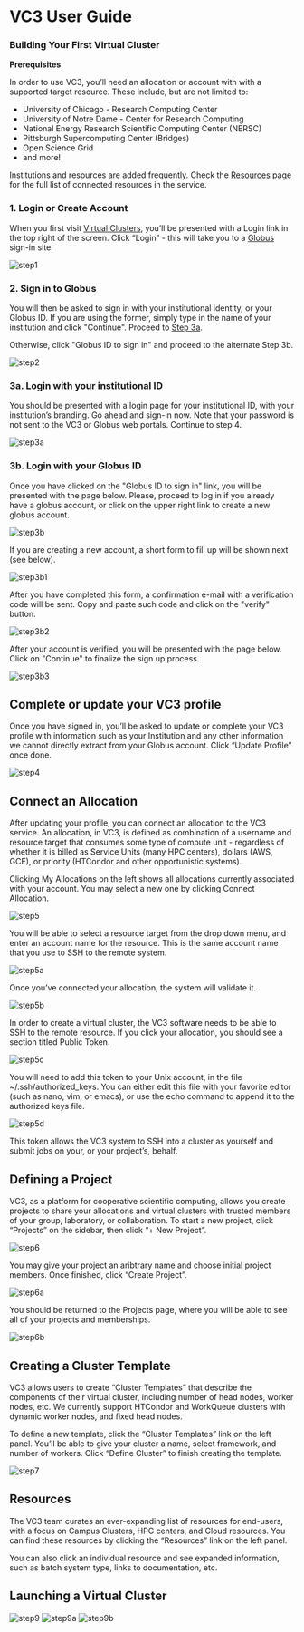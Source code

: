 # VC3 User Guide

### Building Your First Virtual Cluster
**Prerequisites**

In order to use VC3, you’ll need an allocation or account with with a supported target resource. These include, but are not limited to:

  - University of Chicago - Research Computing Center
  - University of Notre Dame - Center for Research Computing
  - National Energy Research Scientific Computing Center (NERSC)
  - Pittsburgh Supercomputing Center (Bridges)
  - Open Science Grid
  - and more!

Institutions and resources are added frequently. Check the [Resources](https://www.virtualclusters.org/resources) page for the full list of connected resources in the service.

### 1. Login or Create Account

When you first visit [Virtual Clusters](https://www.virtualclusters.org), you’ll
be presented with a Login link in the top right of the screen. Click “Login” -
this will take you to a [Globus](https://globus.org) sign-in site.

![step1](../img/screenshot_272.png)

### 2. Sign in to Globus

You will then be asked to sign in with your institutional identity, or your
Globus ID. If you are using the former, simply type in the name of your
institution and click "Continue". Proceed to [Step 3a](###3a.-Login-with-your-institutional-ID).

Otherwise, click "Globus ID to sign in" and proceed to the alternate Step 3b.

![step2](../img/screenshot_273.png)

### 3a. Login with your institutional ID

You should be presented with a login page for your institutional ID, with your
institution’s branding. Go ahead and sign-in now. Note that your password is not
sent to the VC3 or Globus web portals. Continue to step 4.

![step3a](../img/screenshot_275.png)

### 3b. Login with your Globus ID

Once you have clicked on the "Globus ID to sign in" link, you will be presented with the page below. Please, proceed to log in if you already have a globus account, or click on the upper right link to create a new globus account.

![step3b](../img/screenshot_275b.png)

If you are creating a new account, a short form to fill up will be shown next (see below).

![step3b1](../img/screenshot_275c.png)

 After you have completed this form, a confirmation e-mail with a verification code will be sent. Copy and paste such code and click on the "verify" button.
 
![step3b2](../img/screenshot_275d.png)

After your account is verified, you will be presented with the page below. Click on "Continue" to finalize the sign up process.

![step3b3](../img/screenshot_275e.png)

## Complete or update your VC3 profile

Once you have signed in, you’ll be asked to update or complete your VC3 profile
with information such as your Institution and any other information we cannot
directly extract from your Globus account. Click “Update Profile” once done.

![step4](../img/01_profile_edit.png)

## Connect an Allocation

After updating your profile, you can connect an allocation to the VC3 service.
An allocation, in VC3, is defined as combination of a username and resource
target that consumes some type of compute unit - regardless of whether it is
billed as Service Units (many HPC centers), dollars (AWS, GCE), or priority
(HTCondor and other opportunistic systems).

Clicking My Allocations on the left shows all allocations currently associated
with your account. You may select a new one by clicking Connect Allocation.

![step5](../img/03_allocation_list.png)

You will be able to select a resource target from the drop down menu, and enter
an account name for the resource. This is the same account name that you use to
SSH to the remote system.

![step5a](../img/04_allocation_create.png)

Once you’ve connected your allocation, the system will validate it.

![step5b](../img/05_allocation_ready.png)

In order to create a virtual cluster, the VC3 software needs to be able to SSH
to the remote resource. If you click your allocation, you should see a section
titled Public Token.

![step5c](../img/06_allocation_prof.png)

You will need to add this token to your Unix account, in the file
~/.ssh/authorized_keys. You can either edit this file with your favorite editor
(such as nano, vim, or emacs), or use the echo command to append it to the
authorized keys file.

![step5d](../img/screenshot_282.png)

This token allows the VC3 system to SSH into a cluster as yourself and submit
jobs on your, or your project’s, behalf.

## Defining a Project

VC3, as a platform for cooperative scientific computing, allows you create
projects to share your allocations and virtual clusters with trusted members of
your group, laboratory, or collaboration. To start a new project, click
“Projects” on the sidebar, then click “+ New Project”.

![step6](../img/07_project_list.png)

You may give your project an aribtrary name and choose initial project members.
Once finished, click “Create Project”.

![step6a](../img/08_project_create.png)

You should be returned to the Projects page, where you will be able to see all
of your projects and memberships.

![step6b](../img/09_project_ready.png)

## Creating a Cluster Template

VC3 allows users to create “Cluster Templates” that describe the components of
their virtual cluster, including number of head nodes, worker nodes, etc. We
currently support HTCondor and WorkQueue clusters with dynamic worker nodes,
and fixed head nodes.

To define a new template, click the “Cluster Templates” link on the left panel.
You’ll be able to give your cluster a name, select framework, and number of
workers. Click “Define Cluster” to finish creating the template.

![step7](../img/11_cluster_create.png)

## Resources

The VC3 team curates an ever-expanding list of resources for end-users, with a
focus on Campus Clusters, HPC centers, and Cloud resources. You can find these
resources by clicking the “Resources” link on the left panel.

You can also click an individual resource and see expanded information, such as
batch system type, links to documentation, etc.

## Launching a Virtual Cluster
![step9](../img/12_vc_list.png)
![step9a](../img/13_vc_create.png)
![step9b](../img/14_vc_ready.png)
